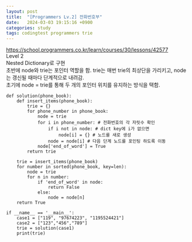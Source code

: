 ```yaml
---
layout: post
title:  "[Programmers Lv.2] 전화번호부"
date:   2024-03-03 19:15:16 +0900
categories: study
tags: codingtest programmers trie
---
```

https://school.programmers.co.kr/learn/courses/30/lessons/42577  
Level 2  
Nested Dictionary로 구현  
초반에 node와 trie는 포인터 역할을 함. trie는 매번 trie의 최상단을 가리키고, node는 갱신될 때마다 단계적으로 내려감.  
초기에 node = trie를 통해 두 개의 포인터 위치를 유지하는 방식을 택함.   

```
def solution(phone_book):
    def insert_items(phone_book):
        trie = {}
        for phone_number in phone_book:
            node = trie
            for i in phone_number: # 전화번호의 각 자릿수 확인
                if i not in node: # dict key에 i가 없으면
                    node[i] = {} # 노드를 새로 생성
                node = node[i] # 다음 단계 노드를 포인팅 하도록 이동
            node['end_of_word'] = True
        return trie

    trie = insert_items(phone_book)
    for number in sorted(phone_book, key=len):
        node = trie
        for n in number:
            if 'end_of_word' in node:
                return False
            else:
                node = node[n]
    return True
 
if __name__ == '__main__':
    case1 = ["119", "97674223", "1195524421"]
    case2 = ["123","456","789"]
    trie = solution(case1)
    print(trie)
```